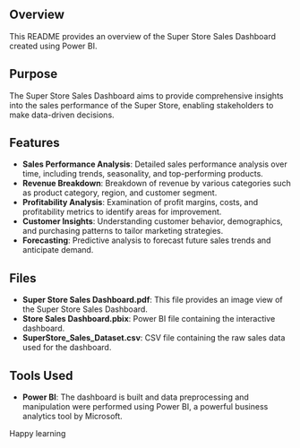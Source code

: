 ## Overview
This README provides an overview of the Super Store Sales Dashboard created using Power BI.

## Purpose
The Super Store Sales Dashboard aims to provide comprehensive insights into the sales performance of the Super Store, enabling stakeholders to make data-driven decisions.

## Features
- **Sales Performance Analysis**: Detailed sales performance analysis over time, including trends, seasonality, and top-performing products.
- **Revenue Breakdown**: Breakdown of revenue by various categories such as product category, region, and customer segment.
- **Profitability Analysis**: Examination of profit margins, costs, and profitability metrics to identify areas for improvement.
- **Customer Insights**: Understanding customer behavior, demographics, and purchasing patterns to tailor marketing strategies.
- **Forecasting**: Predictive analysis to forecast future sales trends and anticipate demand.

## Files
- **Super Store Sales Dashboard.pdf**: This file provides an image view of the Super Store Sales Dashboard.
- **Store Sales Dashboard.pbix**: Power BI file containing the interactive dashboard.
- **SuperStore_Sales_Dataset.csv**: CSV file containing the raw sales data used for the dashboard.

## Tools Used
- **Power BI**: The dashboard is built and data preprocessing and manipulation were performed using Power BI, a powerful business analytics tool by Microsoft.

Happy learning
